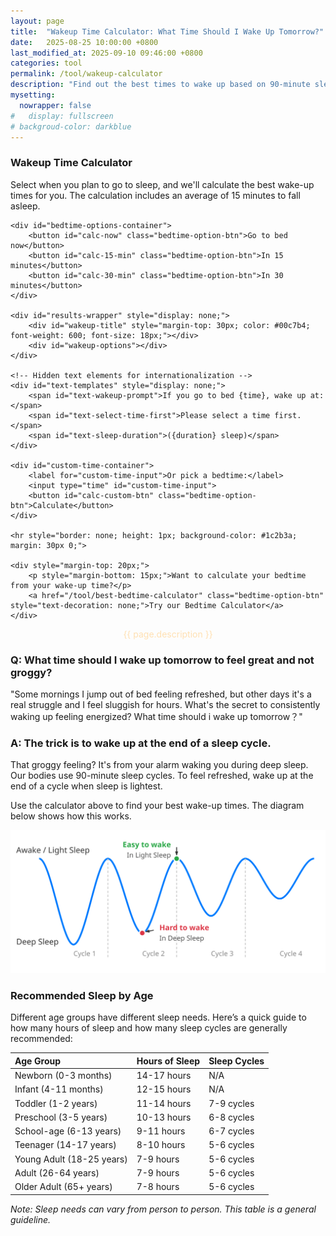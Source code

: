 ```yaml
---
layout: page
title:  "Wakeup Time Calculator: What Time Should I Wake Up Tomorrow?"
date:   2025-08-25 10:00:00 +0800
last_modified_at: 2025-09-10 09:46:00 +0800
categories: tool
permalink: /tool/wakeup-calculator
description: "Find out the best times to wake up based on 90-minute sleep cycles. It can help you wake up feeling refreshed and energetic."
mysetting:
  nowrapper: false
#   display: fullscreen
# backgroud-color: darkblue
---
```




<link rel="stylesheet" href="/assets/css/wakeup-calculator.css?v=1">

<div id="sleep-calculator-container">
    <h3>Wakeup Time Calculator</h3>
    <p>Select when you plan to go to sleep, and we'll calculate the best wake-up times for you. The calculation includes an average of 15 minutes to fall asleep.</p>
    
    <div id="bedtime-options-container">
        <button id="calc-now" class="bedtime-option-btn">Go to bed now</button>
        <button id="calc-15-min" class="bedtime-option-btn">In 15 minutes</button>
        <button id="calc-30-min" class="bedtime-option-btn">In 30 minutes</button>
    </div>

    <div id="results-wrapper" style="display: none;">
        <div id="wakeup-title" style="margin-top: 30px; color: #00c7b4; font-weight: 600; font-size: 18px;"></div>
        <div id="wakeup-options"></div>
    </div>

    <!-- Hidden text elements for internationalization -->
    <div id="text-templates" style="display: none;">
        <span id="text-wakeup-prompt">If you go to bed {time}, wake up at:</span>
        <span id="text-select-time-first">Please select a time first.</span>
        <span id="text-sleep-duration">({duration} sleep)</span>
    </div>

    <div id="custom-time-container">
        <label for="custom-time-input">Or pick a bedtime:</label>
        <input type="time" id="custom-time-input">
        <button id="calc-custom-btn" class="bedtime-option-btn">Calculate</button>
    </div>

    <hr style="border: none; height: 1px; background-color: #1c2b3a; margin: 30px 0;">

    <div style="margin-top: 20px;">
        <p style="margin-bottom: 15px;">Want to calculate your bedtime from your wake-up time?</p>
        <a href="/tool/best-bedtime-calculator" class="bedtime-option-btn" style="text-decoration: none;">Try our Bedtime Calculator</a>
    </div>

</div>

<p style="text-align:center;color:#FFE0B2">{{ page.description }}</p>

<script src="/assets/js/wakeup-calculator.js?v=1"></script>

### Q: What time should I wake up tomorrow to feel great and not groggy?

"Some mornings I jump out of bed feeling refreshed, but other days it's a real struggle and I feel sluggish for hours. What's the secret to consistently waking up feeling energized? What time should i wake up tomorrow？"

### A: The trick is to wake up at the end of a sleep cycle.

That groggy feeling? It's from your alarm waking you during deep sleep. Our bodies use 90-minute sleep cycles. To feel refreshed, wake up at the end of a cycle when sleep is lightest.

Use the calculator above to find your best wake-up times. The diagram below shows how this works.

<p style="text-align:center;">
  <img src="/assets/img/sleep_cycle_explanation.svg" alt="A diagram showing that the best time to wake up is at the end of a 90-minute sleep cycle, avoiding the grogginess that comes from waking during a deep sleep phase." style="max-width: 100%;"/>
</p>

### Recommended Sleep by Age

Different age groups have different sleep needs. Here’s a quick guide to how many hours of sleep and how many sleep cycles are generally recommended:

| Age Group | Hours of Sleep | Sleep Cycles |
| :--- | :--- | :--- |
| Newborn (0-3 months) | 14-17 hours | N/A |
| Infant (4-11 months) | 12-15 hours | N/A |
| Toddler (1-2 years) | 11-14 hours | 7-9 cycles |
| Preschool (3-5 years) | 10-13 hours | 6-8 cycles |
| School-age (6-13 years) | 9-11 hours | 6-7 cycles |
| Teenager (14-17 years) | 8-10 hours | 5-6 cycles |
| Young Adult (18-25 years) | 7-9 hours | 5-6 cycles |
| Adult (26-64 years) | 7-9 hours | 5-6 cycles |
| Older Adult (65+ years) | 7-8 hours | 5-6 cycles |

*Note: Sleep needs can vary from person to person. This table is a general guideline.*